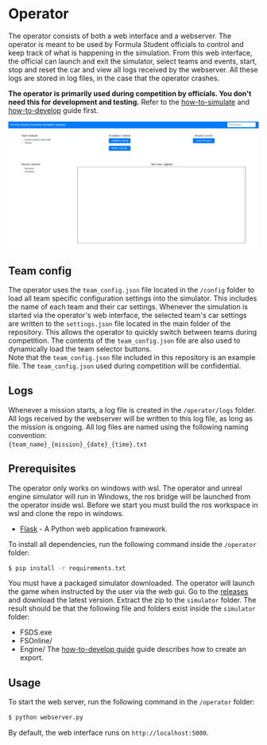 # Operator

The operator consists of both a web interface and a webserver. 
The operator is meant to be used by Formula Student officials to control and keep track of what is happening in the simulation.
From this web interface, the official can launch and exit the simulator, select teams and events, start, stop and reset the car and view all logs received by the webserver.
All these logs are stored in log files, in the case that the operator crashes.

**The operator is primarily used during competition by officials. You don't need this for development and testing.**
Refer to the [how-to-simulate](how-to-simulate.md) and [how-to-develop](how-to-develop.md) guide first.


![Operator](images/operator.png)

## Team config
The operator uses the `team_config.json` file located in the `/config` folder to load all team specific configuration settings into the simulator. This includes the name of each team and their car settings. Whenever the simulation is started via the operator's web interface, the selected team's car settings are written to the `settings.json` file located in the main folder of the repository. This allows the operator to quickly switch between teams during competition. The contents of the `team_config.json` file are also used to dynamically load the team selector buttons.  
Note that the `team_config.json` file included in this repository is an example file. The `team_config.json` used during competition will be confidential. 

## Logs
Whenever a mission starts, a log file is created in the `/operator/logs` folder. All logs received by the webserver will be written to this log file, as long as the mission is ongoing. All log files are named using the following naming convention:  
`{team_name}_{mission}_{date}_{time}.txt`

## Prerequisites

The operator only works on windows with wsl.
The operator and unreal engine simulator will run in Windows, the ros bridge will be launched from the operator inside wsl.
Before we start you must build the ros workspace in wsl and clone the repo in windows.

+ [Flask](https://flask.palletsprojects.com/en/1.1.x/) - A Python web application framework.

To install all dependencies, run the following command inside the `/operator` folder:
```bash
$ pip install -r requirements.txt
```

You must have a packaged simulator downloaded.
The operator will launch the game when instructed by the user via the web gui.
Go to the [releases](https://github.com/FS-Online/Driverless-Competition-Simulator/releases) and download the latest version.
Extract the zip to the `simulator` folder.
The result should be that the following file and folders exist inside the `simulator` folder:
* FSDS.exe
* FSOnline/
* Engine/
The [how-to-develop guide](how-to-develop.md) guide describes how to create an export.

## Usage
To start the web server, run the following command in the `/operator` folder:
```bash
$ python webserver.py
```
By default, the web interface runs on `http://localhost:5000`.
